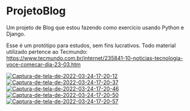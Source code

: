 # ProjetoBlog
Um projeto de Blog que estou fazendo como exercício usando Python e Django.

Esse é um protótipo para estudos, sem fins lucrativos.
Todo material utilizado pertence ao Tecmundo:
https://www.tecmundo.com.br/internet/235841-10-noticias-tecnologia-voce-comecar-dia-23-03.htm

<a href="https://ibb.co/6DRLxZy"><img src="https://i.ibb.co/RQpdmSg/Captura-de-tela-de-2022-03-24-17-20-12.png" alt="Captura-de-tela-de-2022-03-24-17-20-12" border="0"></a>
<a href="https://ibb.co/C7TPD90"><img src="https://i.ibb.co/NjHTbNY/Captura-de-tela-de-2022-03-24-17-20-37.png" alt="Captura-de-tela-de-2022-03-24-17-20-37" border="0"></a>
<a href="https://ibb.co/XxN7sfj"><img src="https://i.ibb.co/jkByM9b/Captura-de-tela-de-2022-03-24-17-20-46.png" alt="Captura-de-tela-de-2022-03-24-17-20-46" border="0"></a>
<a href="https://ibb.co/g45cTnp"><img src="https://i.ibb.co/MBYJVX4/Captura-de-tela-de-2022-03-24-17-20-50.png" alt="Captura-de-tela-de-2022-03-24-17-20-50" border="0"></a>
<a href="https://ibb.co/rvk18GK"><img src="https://i.ibb.co/DL4ScDP/Captura-de-tela-de-2022-03-24-17-20-57.png" alt="Captura-de-tela-de-2022-03-24-17-20-57" border="0"></a>
